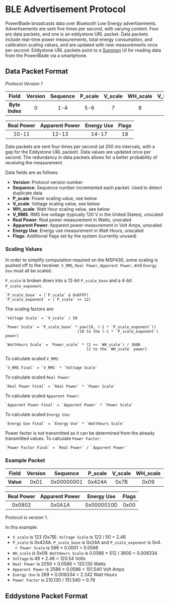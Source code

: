 BLE Advertisement Protocol
==========================

PowerBlade broadcasts data over Bluetooth Low Energy advertisements. Advertisements are sent five times per second, with varying content. Four are data packets, and one is an eddystone URL packet. Data packets include real-time power measurements, total energy consumption, and calibration scaling values, and are updated with new measurements once per second. Eddystone URL packets point to a [Summon](https://github.com/lab11/summon) UI for reading data from the PowerBlade via a smartphone.


## Data Packet Format
*Protocol Version 1*

| **Field**      | Version | Sequence | P_scale | V_scale | WH_scale | V_RMS |
|:--------------:|:-------:|:--------:|:-------:|:-------:|:--------:|:-----:|
| **Byte Index** | 0       | 1-4      | 5-6     | 7       | 8        | 9     |

| Real Power | Apparent Power | Energy Use | Flags |
|:----------:|:--------------:|:----------:|:-----:|
| 10-11      | 12-13          | 14-17      | 18    |

Data packets are sent four times per second (at 200 ms intervals, with a gap for the Eddystone URL packet). Data values are updated once per second. The redundancy in data packets allows for a better probability of receiving the measurement.

Data fields are as follows:
 * **Version**: Protocol version number
 * **Sequence**: Sequence number incremented each packet. Used to detect duplicate data
 * **P_scale**: Power scaling value, see below
 * **V_scale**: Voltage scaling value, see below
 * **WH_scale**: Watt Hour scaling value, see below
 * **V_RMS**: RMS line voltage (typically 120 V in the United States), unscaled
 * **Real Power**: Real power measurement in Watts, unscaled
 * **Apparent Power**: Apparent power measurement in Volt Amps, unscaled
 * **Energy Use**: Energy use measurement in Watt Hours, unscaled
 * **Flags**: Additional flags set by the system (currently unused)

### Scaling Values
In order to simplify computation required on the MSP430, some scaling is pushed off to the receiver. `V_RMS`, `Real Power`, `Apparent Power`, and `Energy Use` must all be scaled.

`P_scale` is broken down into a 12-bit `P_scale_base` and a 4-bit `P_scale_exponent`.

    `P_scale_base` = (`P_scale` & 0x0FFF)
    `P_scale_exponent` = (`P_scale` >> 12)

The scaling factors are:

    `Voltage Scale` = `V_scale` / 50

    `Power Scale` = `P_scale_base` * pow(10, (-1 * `P_scale_exponent`))
                                    [10 to the (-1 * `P_scale_exponent`) power]

    `WattHours Scale` = `Power_scale` * (2 << `WH_scale`) / 3600
                                        [2 to the `WH_scale` power]


To calculate scaled `V_RMS`:

    `V_RMS Final` = `V_RMS` * `Voltage Scale`

To calculate scaled `Real Power`:

    `Real Power Final` = `Real Power` * `Power Scale`

To calculate scaled `Apparent Power`:

    `Apparent Power Final` = `Apparent Power` * `Power Scale`

To calculate scaled `Energy Use`:

    `Energy Use Final` = `Energy Use` * `WattHours Scale`

Power factor is not transmitted as it can be determined from the already transmitted values.
To calculate `Power Factor`:

    `Power Factor Final` = `Real Power` / `Apparent Power`

### Example Packet
| **Field** | Version | Sequence   | P_scale | V_scale | WH_scale | V_RMS |
|:---------:|:-------:|:----------:|:-------:|:-------:|:--------:|:-----:|
| **Value** | 0x01    | 0x00000001 | 0x424A  | 0x7B    | 0x09     | 0x31  |

| Real Power | Apparent Power | Energy Use | Flags |
|:----------:|:--------------:|:----------:|:-----:|
| 0x0802     | 0x0A1A         | 0x0000010D | 0x00  |

Protocol is version 1.

In this example:
 * `V_scale` is 123 (0x7B). `Voltage Scale` is 123 / 50 = 2.46
 * `P_scale` is 0x424A. `P_scale_base` is 0x24A and `P_scale_exponent` is 0x4.
     * `Power Scale` is 586 * 0.0001 = 0.0586
 * `WH_scale` is 0x09. `WattHours Scale` is 0.0586 * 512 / 3600 = 0.008334
 * `Voltage` is 49 * 2.46 = 120.54 Volts
 * `Real Power` is 2050 * 0.0586 = 120.130 Watts
 * `Apparent Power` is 2586 * 0.0586 = 151.540 Volt Amps
 * `Energy Use` is 269 * 0.008334 = 2.242 Watt Hours
 * `Power Factor` is 210.130 / 151.540 = 0.79


## Eddystone Packet Format